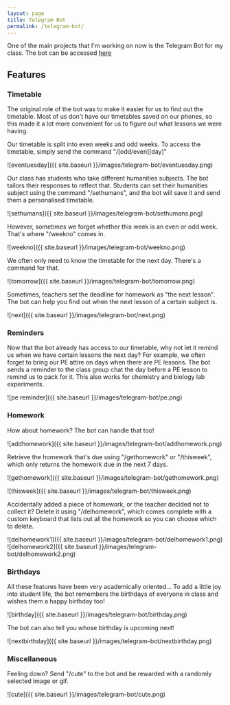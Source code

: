 ```yaml
---
layout: page
title: Telegram Bot
permalink: /telegram-bot/
---
```


One of the main projects that I'm working on now is the Telegram Bot for my class. The bot can be accessed [here](https://telegram.me/threeoheight_bot)

## Features

### Timetable
The original role of the bot was to make it easier for us to find out the timetable. Most of us don't have our timetables saved on our phones, so this made it a lot more convenient for us to figure out what lessons we were having.

Our timetable is split into even weeks and odd weeks. To access the timetable, simply send the command "/[odd/even][day]"

![eventuesday]({{ site.baseurl }}/images/telegram-bot/eventuesday.png)

Our class has students who take different humanities subjects. The bot tailors their responses to reflect that. Students can set their humanities subject using the command "/sethumans", and the bot will save it and send them a personalised timetable.

![sethumans]({{ site.baseurl }}/images/telegram-bot/sethumans.png)

However, sometimes we forget whether this week is an even or odd week. That's where "/weekno" comes in.

![weekno]({{ site.baseurl }}/images/telegram-bot/weekno.png)

We often only need to know the timetable for the next day. There's a command for that.

![tomorrow]({{ site.baseurl }}/images/telegram-bot/tomorrow.png)

Sometimes, teachers set the deadline for homework as "the next lesson". The bot can help you find out when the next lesson of a certain subject is.

![next]({{ site.baseurl }}/images/telegram-bot/next.png)

### Reminders
Now that the bot already has access to our timetable, why not let it remind us when we have certain lessons the next day? For example, we often forget to bring our PE attire on days when there are PE lessons. The bot sends a reminder to the class group chat the day before a PE lesson to remind us to pack for it. This also works for chemistry and biology lab experiments.

![pe reminder]({{ site.baseurl }}/images/telegram-bot/pe.png)

### Homework
How about homework? The bot can handle that too!

![addhomework]({{ site.baseurl }}/images/telegram-bot/addhomework.png)

Retrieve the homework that's due using "/gethomework" or "/thisweek", which only returns the homework due in the next 7 days.

![gethomework]({{ site.baseurl }}/images/telegram-bot/gethomework.png)

![thisweek]({{ site.baseurl }}/images/telegram-bot/thisweek.png)

Accidentally added a piece of homework, or the teacher decided not to collect it? Delete it using "/delhomework", which comes complete with a custom keyboard that lists out all the homework so you can choose which to delete.

![delhomework1]({{ site.baseurl }}/images/telegram-bot/delhomework1.png)
![delhomework2]({{ site.baseurl }}/images/telegram-bot/delhomework2.png)

### Birthdays
All these features have been very academically oriented... To add a little joy into student life, the bot remembers the birthdays of everyone in class and wishes them a happy birthday too!

![birthday]({{ site.baseurl }}/images/telegram-bot/birthday.png)

The bot can also tell you whose birthday is upcoming next!

![nextbirthday]({{ site.baseurl }}/images/telegram-bot/nextbirthday.png)

### Miscellaneous
Feeling down? Send "/cute" to the bot and be rewarded with a randomly selected image or gif.

![cute]({{ site.baseurl }}/images/telegram-bot/cute.png)